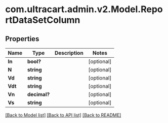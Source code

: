 # com.ultracart.admin.v2.Model.ReportDataSetColumn
## Properties

Name | Type | Description | Notes
------------ | ------------- | ------------- | -------------
**In** | **bool?** |  | [optional] 
**N** | **string** |  | [optional] 
**Vd** | **string** |  | [optional] 
**Vdt** | **string** |  | [optional] 
**Vn** | **decimal?** |  | [optional] 
**Vs** | **string** |  | [optional] 


[[Back to Model list]](../README.md#documentation-for-models) [[Back to API list]](../README.md#documentation-for-api-endpoints) [[Back to README]](../README.md)

